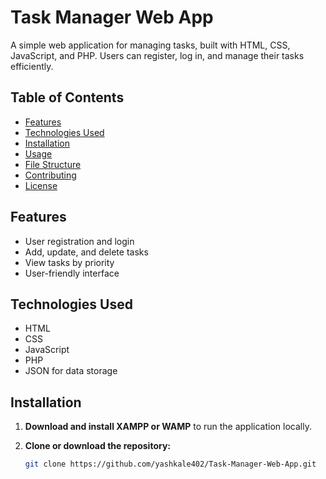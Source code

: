 # Task Manager Web App

A simple web application for managing tasks, built with HTML, CSS, JavaScript, and PHP. Users can register, log in, and manage their tasks efficiently.

## Table of Contents

- [Features](#features)
- [Technologies Used](#technologies-used)
- [Installation](#installation)
- [Usage](#usage)
- [File Structure](#file-structure)
- [Contributing](#contributing)
- [License](#license)

## Features

- User registration and login
- Add, update, and delete tasks
- View tasks by priority
- User-friendly interface

## Technologies Used

- HTML
- CSS
- JavaScript
- PHP
- JSON for data storage

## Installation

1. **Download and install XAMPP or WAMP** to run the application locally.
   
2. **Clone or download the repository:**

   ```bash
   git clone https://github.com/yashkale402/Task-Manager-Web-App.git
